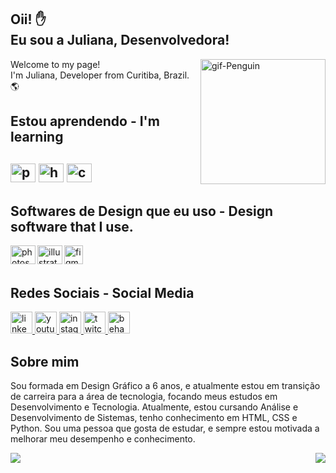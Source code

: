 <h2>Oii! &#9995; <br>Eu sou a Juliana, Desenvolvedora! </h2>
<img align="right" alt="gif-Penguin" height="200" src="https://media.giphy.com/media/2IudUHdI075HL02Pkk/giphy.gif"/>
  <p>Welcome to my page! <br>I'm Juliana, Developer from  Curitiba, Brazil. 🌎</p>
  
<h2>Estou aprendendo - I'm learning<h2>
<img alt=python height="30" width="40" src="https://cdn.jsdelivr.net/gh/devicons/devicon@latest/icons/python/python-original.svg" />
<img alt=html height="30" width="40" src="https://cdn.jsdelivr.net/gh/devicons/devicon/icons/html5/html5-plain.svg" />   
<img alt=css height="30" width="40" src="https://cdn.jsdelivr.net/gh/devicons/devicon/icons/css3/css3-plain.svg" />
  
<h2>Softwares de Design que eu uso - Design software that I use.</h2>
<img align="left" alt=photoshop height="30" width="40" src="https://cdn.jsdelivr.net/gh/devicons/devicon/icons/photoshop/photoshop-plain.svg" />
<img align="left" alt=illustrator height="30" width="40" src="https://cdn.jsdelivr.net/gh/devicons/devicon/icons/illustrator/illustrator-plain.svg" />
<img align="left" alt="figma" height="30 width="40" src="https://cdn.jsdelivr.net/gh/devicons/devicon/icons/figma/figma-original.svg" />
<br><br>

<h2>Redes Sociais - Social Media</h2>
<div>
  <a href="https://www.linkedin.com/in/julianaklotz/" target="_blank">
    <img src="https://img.shields.io/badge/LinkedIn-0077B5?style=for-the-badge&logo=linkedin&logoColor=white" height="35" alt="linkedin logo"/>
  </a>
  <a href="https://www.youtube.com/@eu.julianaklotz" target="_blank">
    <img src="https://img.shields.io/badge/YouTube-FF0000?style=for-the-badge&logo=youtube&logoColor=white" height="35" alt="youtube logo"/>
  </a>
  <a href="https://www.instagram.com/eu.julianaklotz/" target="_blank">
    <img src="https://img.shields.io/badge/Instagram-E4405F?style=for-the-badge&logo=instagram&logoColor=white" height="35" alt="instagram logo"/>
  </a>
  <a href="https://www.twitch.tv/jullyklotz/" target="_blank">
    <img src="https://img.shields.io/badge/Twitch-9146FF?style=for-the-badge&logo=twitch&logoColor=white" height="35" alt="twitch logo"/>
  </a>
  <a href="https://www.behance.net/julianaklotz" target="_blank">
    <img src="https://img.shields.io/badge/-Behance-blue?style=for-the-badge&logo=behance&logoColor=white" height="35" alt="behance logo"/>
  </a>
</div>

<h2>Sobre mim</h2>
<p>Sou formada em Design Gráfico a 6 anos, e atualmente estou em transição de carreira para a área de tecnologia, focando meus estudos em Desenvolvimento e Tecnologia. Atualmente, estou cursando Análise e Desenvolvimento de Sistemas, tenho conhecimento em HTML, CSS e Python. Sou uma pessoa que gosta de estudar, e sempre estou motivada a melhorar meu desempenho e conhecimento.</p>

<img align="left" src="https://github-readme-stats.vercel.app/api/top-langs/?username=julianaklotz&layout=compact&theme=radical" />
<img align="right" src="https://github-readme-stats.vercel.app/api?username=julianaklotz&show_icons=true&theme=radical" />
